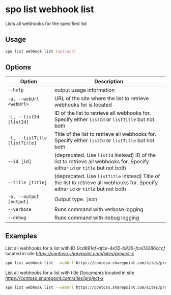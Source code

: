 # spo list webhook list

Lists all webhooks for the specified list

## Usage

```sh
spo list webhook list [options]
```

## Options

Option|Description
------|-----------
`--help`|output usage information
`-u, --webUrl <webUrl>`|URL of the site where the list to retrieve webhooks for is located
`-i, --listId [listId]`|ID of the list to retrieve all webhooks for. Specify either `listId` or `listTitle` but not both
`-t, --listTitle [listTitle]`|Title of the list to retrieve all webhooks for. Specify either `listId` or `listTitle` but not both
`--id [id]`|(deprecated. Use `listId` instead) ID of the list to retrieve all webhooks for. Specify either `id` or `title` but not both
`--title [title]`|(deprecated. Use `listTitle` instead) Title of the list to retrieve all webhooks for. Specify either `id` or `title` but not both
`-o, --output [output]`|Output type. `json|text`. Default `text`
`--verbose`|Runs command with verbose logging
`--debug`|Runs command with debug logging

## Examples

List all webhooks for a list with ID _0cd891ef-afce-4e55-b836-fce03286cccf_ located in site _https://contoso.sharepoint.com/sites/project-x_

```sh
spo list webhook list --webUrl https://contoso.sharepoint.com/sites/project-x --listId 0cd891ef-afce-4e55-b836-fce03286cccf
```

List all webhooks for a list with title _Documents_ located in site _https://contoso.sharepoint.com/sites/project-x_

```sh
spo list webhook list --webUrl https://contoso.sharepoint.com/sites/project-x --listTitle Documents
```